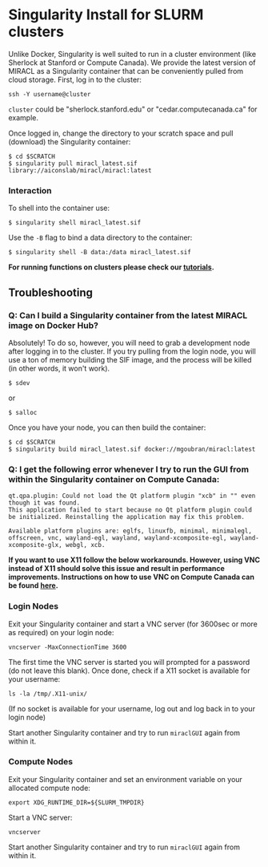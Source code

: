 # Singularity Install for SLURM clusters 

Unlike Docker, Singularity is well suited to run in a cluster environment (like Sherlock at Stanford or Compute Canada). We provide the latest version of MIRACL as a Singularity container that can be conveniently pulled from cloud storage. First, log in to the cluster:

    ssh -Y username@cluster

`cluster` could be "sherlock.stanford.edu" or "cedar.computecanada.ca" for example.

Once logged in, change the directory to your scratch space and pull (download) the Singularity container:

    $ cd $SCRATCH
    $ singularity pull miracl_latest.sif library://aiconslab/miracl/miracl:latest

### Interaction

To shell into the container use:

    $ singularity shell miracl_latest.sif

Use the `-B` flag to bind a data directory to the container:

    $ singularity shell -B data:/data miracl_latest.sif

**For running functions on clusters please check our [tutorials](tutorials.md).**

## Troubleshooting

### Q: Can I build a Singularity container from the latest MIRACL image on Docker Hub?

Absolutely! To do so, however, you will need to grab a development node after logging in to the cluster. If you try pulling from the login node, you will use a ton of memory building the SIF image,
and the process will be killed (in other words, it won't work).

    $ sdev

or 
   
    $ salloc

Once you have your node, you can then build the container:

    $ cd $SCRATCH
    $ singularity build miracl_latest.sif docker://mgoubran/miracl:latest

### Q: I get the following error whenever I try to run the GUI from within the Singularity container on Compute Canada:

```
qt.qpa.plugin: Could not load the Qt platform plugin "xcb" in "" even though it was found.
This application failed to start because no Qt platform plugin could be initialized. Reinstalling the application may fix this problem.

Available platform plugins are: eglfs, linuxfb, minimal, minimalegl, offscreen, vnc, wayland-egl, wayland, wayland-xcomposite-egl, wayland-xcomposite-glx, webgl, xcb.
```

**If you want to use X11 follow the below workarounds. However, using VNC instead of X11 should solve this issue and result in performance improvements. Instructions on how to use VNC on Compute Canada can be found [here](https://docs.alliancecan.ca/wiki/VNC).**

### Login Nodes

Exit your Singularity container and start a VNC server (for 3600sec or more as required) on your login node:

```
vncserver -MaxConnectionTime 3600
```

The first time the VNC server is started you will prompted for a password (do not leave this blank). Once done, check if a X11 socket is available for your username:

```
ls -la /tmp/.X11-unix/
```

(If no socket is available for your username, log out and log back in to your login node)

Start another Singularity container and try to run `miraclGUI` again from within it.

### Compute Nodes

Exit your Singularity container and set an environment variable on your allocated compute node:

```
export XDG_RUNTIME_DIR=${SLURM_TMPDIR}
```

Start a VNC server:

```
vncserver
```

Start another Singularity container and try to run `miraclGUI` again from within it.
